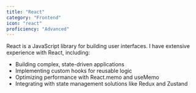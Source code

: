 ```yaml
---
title: "React"
category: "Frontend"
icon: "react"
proficiency: "Advanced"
---
```


React is a JavaScript library for building user interfaces. I have extensive experience with React, including:

- Building complex, state-driven applications
- Implementing custom hooks for reusable logic
- Optimizing performance with React.memo and useMemo
- Integrating with state management solutions like Redux and Zustand
